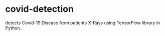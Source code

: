 # covid-detection
detects Covid-19 Disease from patients X-Rays using TensorFlow library in Python.
